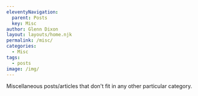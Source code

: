 ```yaml
---
eleventyNavigation:
  parent: Posts
  key: Misc
author: Glenn Dixon
layout: layouts/home.njk
permalink: /misc/
categories:
  - Misc
tags:
  - posts
image: /img/
---
```

Miscellaneous posts/articles that don't fit in any other particular category.